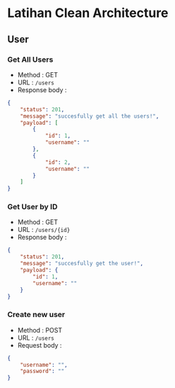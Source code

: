# Latihan Clean Architecture

## User

### Get All Users

- Method : GET
- URL : `/users`
- Response body :

```json
{
	"status": 201,
	"message": "succesfully get all the users!",
	"payload": [
		{
			"id": 1,
			"username": ""
		},
		{
			"id": 2,
			"username": ""
		}
	]
}
```

### Get User by ID

- Method : GET
- URL : `/users/{id}`
- Response body :

```json
{
	"status": 201,
	"message": "succesfully get the user!",
	"payload": {
		"id": 1,
		"username": ""
	}
}
```

### Create new user

- Method : POST
- URL : `/users`
- Request body :

```json
{
	"username": "",
	"password": ""
}
```
